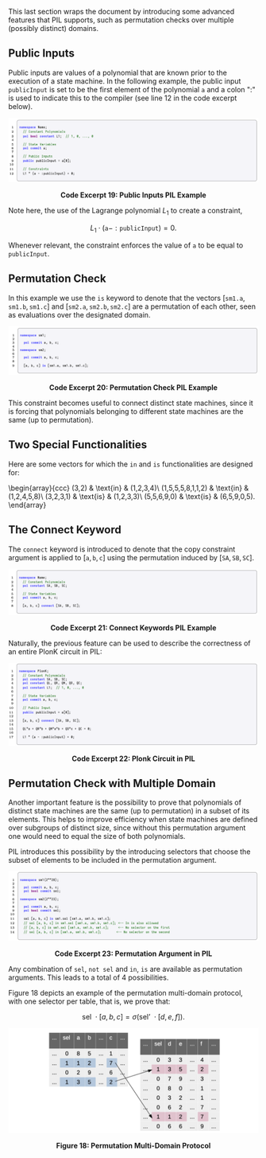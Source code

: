 This last section wraps the document by introducing some advanced features that PIL supports, such as permutation checks over multiple (possibly distinct) domains.

## Public Inputs

Public inputs are values of a polynomial that are known prior to the execution of a state machine. In the following example, the public input $\texttt{publicInput}$ is set to be the first element of the polynomial $\texttt{a}$ and a colon "$:$" is used to indicate this to the compiler (see line 12 in the code excerpt below).

![Public Inputs PIL Example](figures/fig19-pil-eg-pub-inpts.png)

<div align="center"><b> Code Excerpt 19: Public Inputs PIL Example </b></div>

Note here, the use of the Lagrange polynomial $L_1$ to create a constraint,

$$
L_1 \cdot (\texttt{a} - :\texttt{publicInput}) = 0.
$$

Whenever relevant, the constraint enforces the value of $\texttt{a}$ to be equal to $\texttt{publicInput}$.

## Permutation Check

In this example we use the $\texttt{is}$ keyword to denote that the vectors $[\texttt{sm1.a},\texttt{sm1.b},\texttt{sm1.c}]$ and $[\texttt{sm2.a}, \texttt{sm2.b}, \texttt{sm2.c}]$ are a permutation of each other, seen as evaluations over the designated domain.

![Permutation Check PIL Example](figures/fig20-pil-eg-prm-chck.png)

<div align="center"><b> Code Excerpt 20: Permutation Check PIL Example </b></div>

This constraint becomes useful to connect distinct state machines, since it is forcing that polynomials belonging to different state machines are the same (up to permutation).

## Two Special Functionalities

Here are some vectors for which the $\texttt{in}$ and $\texttt{is}$ functionalities are designed for:

\begin{array}{ccc}
(3,2) & \text{in} & (1,2,3,4)\\
(1,5,5,5,8,1,1,2) & \text{in} & (1,2,4,5,8)\\
(3,2,3,1) & \text{is} & (1,2,3,3)\\
(5,5,6,9,0) & \text{is} & (6,5,9,0,5).
\end{array}

## The Connect Keyword

The $\texttt{connect}$ keyword is introduced to denote that the copy constraint argument is applied to $[\texttt{a},\texttt{b},\texttt{c}]$ using the permutation induced by $[\texttt{SA}, \texttt{SB}, \texttt{SC}]$.

![Connect Keywords PIL Example](figures/fig21-pil-eg-cnnct-kwrds.png)

<div align="center"><b> Code Excerpt 21: Connect Keywords PIL Example </b></div>

Naturally, the previous feature can be used to describe the correctness of an entire PlonK circuit in PIL:

![Plonk Circuit in PIL](figures/fig22-pil-eg-plnk-crct.png)

<div align="center"><b> Code Excerpt 22: Plonk Circuit in PIL </b></div>

## Permutation Check with Multiple Domain

Another important feature is the possibility to prove that polynomials of distinct state machines are the same (up to permutation) in a subset of its elements. This helps to improve efficiency when state machines are defined over subgroups of distinct size, since without this permutation argument one would need to equal the size of both polynomials.

PIL introduces this possibility by the introducing selectors that choose the subset of elements to be included in the permutation argument.

![Permutation Argument in PIL](figures/fig23-pil-eg-prm-argmnt.png)

<div align="center"><b> Code Excerpt 23: Permutation Argument in PIL </b></div>

Any combination of $\texttt{sel}$, $\texttt{not sel}$ and $\texttt{in}$, $\texttt{is}$ are available as permutation arguments. This leads to a total of $4$ possibilities.

Figure 18 depicts an example of the permutation multi-domain protocol, with one selector per table, that is, we prove that:

$$
\text{sel } \cdot [a,b,c] = \sigma\left(\text{sel' } \cdot [d,e,f]\right).
$$

![Permutation Multi-Domain Protocol](figures/fig18-prm-mlt-dom-prtcl.png)

<div align="center"><b> Figure 18: Permutation Multi-Domain Protocol </b></div>
